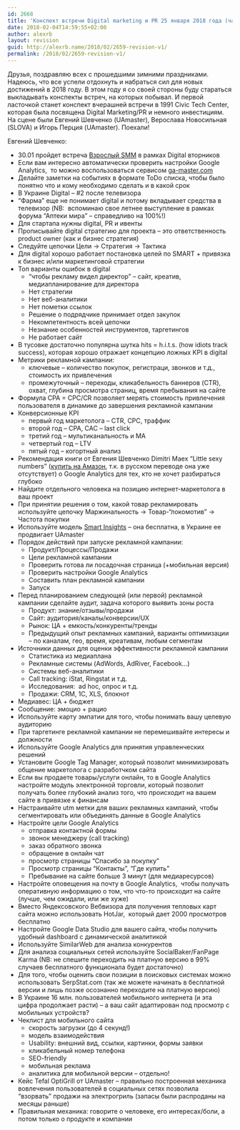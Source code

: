 ```yaml
---
id: 2668
title: 'Конспект встречи Digital marketing и PR 25 января 2018 года (часть 1 &#8211; Евгений Шевченко)'
date: 2018-02-04T14:59:55+02:00
author: alexrb
layout: revision
guid: http://alexrb.name/2018/02/2659-revision-v1/
permalink: /2018/02/2659-revision-v1/
---
```

Друзья, поздравляю всех с прошедшими зимними праздниками. Надеюсь, что все успели отдохнуть и набраться сил для новых достижений в 2018 году. В этом году я со своей стороны буду стараться выкладывать конспекты встреч, на которых побывал. И первой ласточкой станет конспект вчерашней встречи в 1991 Civic Tech Center,  которая была посвящена Digital Marketing/PR и немного инвестициям. На сцене были Евгений Шевченко (UAmaster), Верослава Новосильная (SLOVA) и Игорь Перция (UAmaster). Поехали!<!--more-->

Евгений Шевченко:

  * 30.01 пройдет встреча [Взрослый SMM](https://www.facebook.com/events/288954801629489/) в рамках Digital вторников
  * Если вам интересно автоматически проверить настройки Google Analytics,  то можно воспользоваться сервисом [ga-master.com](http://ga-master.com/?utm_source=alexrb)
  * Делайте заметки на событиях в формате ToDo списка, чтобы было понятно что и кому необходимо сделать и в какой срок
  * В Украине Digital &#8211; #2 после телевизора
  * &#8220;Фарма&#8221; еще не понимает digital и потому вкладывает средства в телевизор (NB:  вспоминаю свое летнее выступление в рамках форума &#8220;Аптеки мира&#8221; &#8211; справедливо на 100%!)
  * Для стартапа нужны digital, PR и ивенты
  * Прописывайте digital стратегию для проекта &#8211; это ответственность product owner (как и бизнес стратегия)
  * Следуйте цепочки Цели -> Стратегия -> Тактика
  * Для digital хорошо работает постановка целей по SMART + привязка к бизнес и/или маркетинговой стратегии
  * Топ варианты ошибок в digital 
      * &#8220;чтобы рекламу видел директор&#8221; &#8211; сайт, креатив, медиапланирование для директора
      * Нет стратегии
      * Нет веб-аналитики
      * Нет пометки ссылок
      * Решение о подрядчике принимает отдел закупок
      * Некомпетентность всей цепочки
      * Незнание особенностей инструментов, таргетингов
      * Не работает сайт
  * В тусовке достаточно популярна шутка hits = h.i.t.s. (how idiots track success), которая хорошо отражает концепцию ложных KPI в digital
  * Метрики рекламной кампании: 
      * ключевые &#8211; количество покупок, регистраци, звонков и т.д., стоимость их привлечения
      * промежуточный &#8211; переходы, кликабельность баннеров (CTR), охват, глубина просмотра страниц, время пребывания на сайте
  * Формула CPA = CPC/CR позволяет мерять стоимость привлечения пользователя в динамике до завершения рекламной кампании
  * Конверсионные KPI 
      * первый год маркетолога &#8211; CTR, CPC, траффик
      * второй год &#8211; CPA, CAC &#8211; last click
      * третий год &#8211; мультиканальность и МА
      * четвертый год &#8211; LTV
      * пятый год &#8211; когортный анализ
  * Рекомендация книги от Евгения Шевченко Dimitri Maex &#8220;Little sexy numbers&#8221; ([купить на Амазон](https://www.amazon.com/Sexy-Little-Numbers-Business-Already/dp/0307888347?_encoding=UTF8&ref_=nav_ya_signin&), т.к. в русском переводе она уже отсутствует) о Google Analytics для тех, кто не хочет разбираться глубоко
  * Найдите отдельного человека на позицию интернет-маркетолога в ваш проект
  * При принятии решения о том, какой товар рекламировать используйте цепочку Маржинальность -> Товар-&#8220;локомотив&#8221; -> Частота покупки
  * Используйте модель [Smart Insights](https://www.smartinsights.com/) &#8211; она бесплатна, в Украине ее продвигает UAmaster
  * Порядок действий при запуске рекламной кампании: 
      * Продукт/Процессы/Продажи
      * Цели рекламной кампании
      * Проверить готова ли посадочная страница (+мобильная версия)
      * Проверить настройки Google Analytics
      * Составить план рекламной кампании
      * Запуск
  * Перед планированием следующей (или первой) рекламной кампании сделайте аудит, задача которого выявить зоны роста 
      * Продукт: знание/отзывы/продажи
      * Сайт: аудитория/каналы/конверсии/UX
      * Рынок: ЦА + емкость/конкуренты/тренды
      * Предыдущий опыт рекламных кампаний, варианты оптимизации &#8211; по каналам, гео, время, креативам, любым сегментам
  * Источники данных для оценки эффективности рекламной кампании 
      * Статистика из медиаплана
      * Рекламные системы (AdWords, AdRiver, Facebook&#8230;)
      * Системы веб-аналитики
      * Call tracking: iStat, Ringstat и т.д.
      * Исследования:  ad hoc, опрос и т.д.
      * Продажи: CRM, 1C, XLS, блокнот
  * Медиавес: ЦА + бюджет
  * Сообщение: эмоцио + рацио
  * Используйте карту эмпатии для того, чтобы понимать вашу целевую аудиторию
  * При таргетинге рекламной кампании не перемешивайте интересы и должности
  * Используйте Google Analytics для принятия управленческих решений
  * Установите Google Tag Manager, который позволит минимизировать общение маркетолога с разработчком сайта
  * Если вы продаете товары/услуги онлайн, то в Google Analytics настройте модуль электронной торговли, который позволит получать более глубокий анализ того, что происходит на вашем сайте в привязке к финансам
  * Настраивайте utm метки для ваших рекламных кампаний, чтобы сегментировать или объединять данные в Google Analytics
  * Настройте цели Google Analytics 
      * отправка контактной формы
      * звонок менеджеру (call tracking)
      * заказ обратного звонка
      * обращение в онлайн чат
      * просмотр страницы &#8220;Спасибо за покупку&#8221;
      * Просмотр страницы &#8220;Контакты&#8221;, &#8220;Где купить&#8221;
      * Пребывание на сайте больше 3 минут (для медиаресурсов)
  * Настройте оповещения на почту в Google Analytics,  чтобы получать оперативную информацию о том, что что-то происходит на сайте (лучше, чем ожидали, или же хуже)
  * Вместо Яндексовского Вебвизора для получения тепловых карт сайта можно использовать HotJar,  который дает 2000 просмотров бесплатно
  * Настройте Google Data Studio для вашего сайта, чтобы получить удобный dashboard с динамической аналитикой
  * Используйте SimilarWeb для анализа конкурентов
  * Для анализа социальных сетей используйте SocialBaker/FanPage Karma (NB: не спешите переходить на платную версию в 99% случаев бесплатного функционала будет достаточно)
  * Для того, чтобы оценить свои позиции в поисковых системах можно использовать SerpStat.com (так же можете начинать в бесплатной версии и лишь позже осознанно переходите на платную версию)
  * В Украине 16 млн. пользователей мобильного интернета (и эта цифра продолжает расти) &#8211; а ваш сайт адаптирован под просмотр с мобильных устройств?
  * Чеклист для мобильного сайта 
      * скорость загрузки (до 4 секунд!)
      * модель взаимодействия
      * Usability: внешний вид, ссылки, картинки, формы заявки
      * кликабельный номер телефона
      * SEO-friendly
      * мобильная реклама
      * аналитика для мобильной версии &#8211; отдельно!
  * Кейс Tefal OptiGrill от UAmaster &#8211; правильно построенная механика вовлечения пользователей в социальных сетях позволила &#8220;взорвать&#8221; продажи на электрогриль (запасы были распроданы на месяцы раньше)
  * Правильная механика: говорите о человеке, его интересах/боли, а потом только о продукте и компании

&nbsp;
